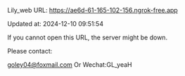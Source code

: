 Lily_web URL: https://ae6d-61-165-102-156.ngrok-free.app

Updated at: 2024-12-10 09:51:54

If you cannot open this URL, the server might be down.

Please contact: 

goley04@foxmail.com Or Wechat:GL_yeaH